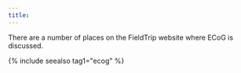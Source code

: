 ```yaml
---
title:
---
```


There are a number of places on the FieldTrip website where ECoG is discussed.

{% include seealso tag1="ecog" %}
